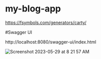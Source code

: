 # my-blog-app
https://fsymbols.com/generators/carty/  




#Swagger UI

http://localhost:8080/swagger-ui/index.html 

![Screenshot 2023-05-29 at 8 21 57 AM](https://github.com/sashitharan/spring-blog-app/assets/55917676/345f901b-4314-4359-89b5-c3002aba784c)
